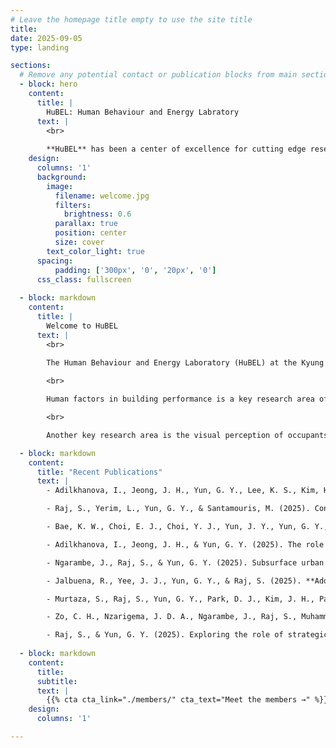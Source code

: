 ```yaml
---
# Leave the homepage title empty to use the site title
title:
date: 2025-09-05
type: landing

sections:
  # Remove any potential contact or publication blocks from main sections
  - block: hero
    content:
      title: |
        HuBEL: Human Behaviour and Energy Labratory
      text: |
        <br>
        
        **HuBEL** has been a center of excellence for cutting edge research, teaching, and practice since its founding in 2010.
    design:
      columns: '1'
      background:
        image: 
          filename: welcome.jpg
          filters:
            brightness: 0.6
          parallax: true
          position: center
          size: cover
        text_color_light: true
      spacing:
          padding: ['300px', '0', '20px', '0']
      css_class: fullscreen
  
  - block: markdown
    content:
      title: |
        Welcome to HuBEL
      text: |
        <br>
        
        The Human Behaviour and Energy Laboratory (HuBEL) at the Kyung Hee University was founded in 2010. A central aim of the HuBEL is to contribute to creating carbon efficient and healthy buildings and cities by carrying out innovative research in the area of adaptive comfort, occupant behaviour, energy efficient control algorithm, building energy management system, deep neural network models, the energy-efficiency and renewable energy potentials of buildings and urban space, the health performance of buildings, urban climatic maps, and implications of climate change.

        <br>

        Human factors in building performance is a key research area of HuBEL. The HuBEL has developed and adaptive comfort and behavioural models of control systems for thermal and luminous environments through the rigorous statistical analysis of field measurement data. The energy efficient control algorithms, which enable the application of the behavioural models to Building Energy Management System (BEMS), have been created and tested. The recent research of the HuBEL includes the development of real-time simulation with BEMS, the use of machine learning (deep learning, reinforcement learning) for the design and operation of buildings at urban scales.

        <br>

        Another key research area is the visual perception of occupants and the application of advanced lighting systems. The HuBEL has investigated the visual effects of different spectral power distributions of light sources, the use of lighting systems in practice, and their energy implications through a series of experiments, field measurements, and simulations. Recently, the HuBEL has been testing the subjective responses of people to organic lighting emitting device (OLED) lighting and been developing the lighting strategies to apply OLED in buildings in a carbon efficient way, which can maximise the comfort and well-being of building occupants.

  - block: markdown
    content:
      title: "Recent Publications"
      text: |
        - Adilkhanova, I., Jeong, J. H., Yun, G. Y., Lee, K. S., Kim, H. A., Kim, S. J., & Lee, S. H. (2025). **Development of Reference Energy Models for Office Buildings in Korea**. *Journal of the Korean Institute of Architectural Sustainable Environment and Building Systems, 19(3)*.

        - Raj, S., Yerim, L., Yun, G. Y., & Santamouris, M. (2025). Contrasting urban heat disparities across income levels in Seoul and London. Sustainable Cities and Society, 121, 106215.

        - Bae, K. W., Choi, E. J., Choi, Y. J., Yun, J. Y., Yun, G. Y., Moon, H. J., & Moon, J. W. (2025). **Real-time ventilation control for indoor CO2 management using occupant information**. *Building and Environment, 262*, 113568.

        - Adilkhanova, I., Jeong, J. H., & Yun, G. Y. (2025). The role of geographic scale of weather data in urban building energy models. Sustainable Cities and Society, 125, 106339.

        - Ngarambe, J., Raj, S., & Yun, G. Y. (2025). Subsurface urban heat islands: From prevalence and drivers to implications for geothermal energy and a proposed new framework based on machine learning. Sustainable Cities and Society, 106153.

        - Jalbuena, R., Yee, J. J., Yun, G. Y., & Raj, S. (2025). **Addressing landcover bias in spatial downscaling of MODIS land surface temperature using generative adversarial network-based regression model (RGAN)**. *Advances in Space Research, 76(6)*, 3445-3464.

        - Murtaza, S., Raj, S., Yun, G. Y., Park, D. J., Kim, J. H., Park, G., & Moon, J. W. (2025). **Adaptive neural temporal hybridization for missing data imputation in building energy use datasets: An integrated LNN-LSTM weighted model**. *Journal of Building Engineering, 102*, 113774.

        - Zo, C. H., Nzarigema, J. D. A., Ngarambe, J., Raj, S., Muhammad, S., Yoo, G., & Yun, G. Y. (2025). **Integrating deep learning into quantile regression models for enhanced building energy benchmarking**. *Journal of Building Engineering, 109*, 113044.

        - Raj, S., & Yun, G. Y. (2025). Exploring the role of strategic urban planning and greening in decreasing surface urban heat island intensity. Journal of Asian Architecture and Building Engineering, 24(2), 866-879.
      
  - block: markdown
    content:
      title:
      subtitle:
      text: |
        {{% cta cta_link="./members/" cta_text="Meet the members →" %}}
    design:
      columns: '1'

---
```

